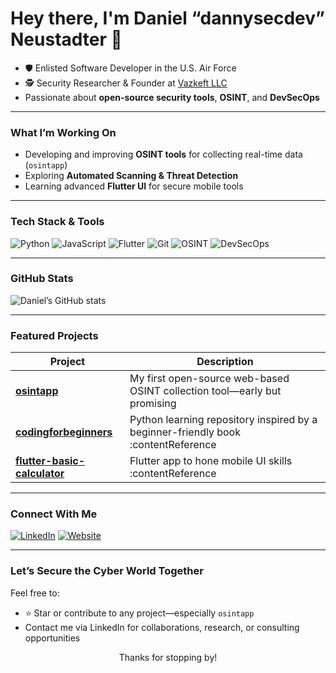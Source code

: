 <!-- Banner or Profile Image (optional) -->
# Hey there, I'm Daniel “dannysecdev” Neustadter 👋

- 🛡️ Enlisted Software Developer in the U.S. Air Force  
- 🕵️ Security Researcher & Founder at [Vazkeft LLC](https://vazkeft.com)  
-  Passionate about **open-source security tools**, **OSINT**, and **DevSecOps**

---

###  What I’m Working On
- Developing and improving **OSINT tools** for collecting real-time data (`osintapp`)
- Exploring **Automated Scanning & Threat Detection**
- Learning advanced **Flutter UI** for secure mobile tools  

---

###  Tech Stack & Tools
![Python](https://img.shields.io/badge/-Python-3776AB?style=flat&logo=python&logoColor=white)
![JavaScript](https://img.shields.io/badge/-JavaScript-F7DF1E?style=flat&logo=javascript&logoColor=black)
![Flutter](https://img.shields.io/badge/-Flutter-02569B?style=flat&logo=flutter&logoColor=white)
![Git](https://img.shields.io/badge/-Git-F05032?style=flat&logo=git&logoColor=white)
![OSINT](https://img.shields.io/badge/OSINT-lightgrey?style=flat)
![DevSecOps](https://img.shields.io/badge/DevSecOps-green?style=flat)

---

###  GitHub Stats
![Daniel’s GitHub stats](https://github-readme-stats.vercel.app/api?username=dannysecdev&show_icons=true&theme=radical)

---

###  Featured Projects

| Project | Description |
|---------|-------------|
| [**osintapp**](https://github.com/dannysecdev/osintapp) | My first open-source web-based OSINT collection tool—early but promising |
| [**codingforbeginners**](https://github.com/dannysecdev/codingforbeginners) | Python learning repository inspired by a beginner-friendly book :contentReference |
| [**flutter-basic-calculator**](https://github.com/dannysecdev/flutter-basic-calculator) | Flutter app to hone mobile UI skills :contentReference |

---

###  Connect With Me
[![LinkedIn](https://img.shields.io/badge/LinkedIn-blue?style=flat&logo=linkedin)](https://www.linkedin.com/in/daniel-neustadter-b00363225/)
[![Website](https://img.shields.io/badge/Website-black?style=flat&logo=internetexplorer)](https://vazkeft.com)

---

###  Let’s Secure the Cyber World Together

Feel free to:
- ⭐ Star or contribute to any project—especially `osintapp`
-  Contact me via LinkedIn for collaborations, research, or consulting opportunities

<p align="center">
  Thanks for stopping by! 
</p>
